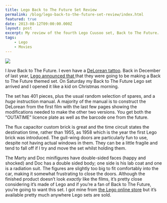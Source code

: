 ```yaml
---
title: Lego Back to The Future Set Review
permalink: /blog/lego-back-to-the-future-set-review/index.html
featured: true
date: 2013-08-12T09:00:00.000Z
layout: post
excerpt: My review of the fourth Lego Cuusoo set, Back to The Future.
tags:
    - Lego
    - Movies
---
```


![](http://rmlewisuk.s3.amazonaws.com/lego-back-to-the-future-set-review.png)

I _love_ Back to The Future. I even have a [DeLorean tattoo](http://instagram.com/p/HZnNqHMrQx/). Back in December of last year, [Lego announced that ](http://blog.lego.cuusoo.com/2012-12-20/results-of-the-summer-lego-review/) that they were going to be making a Back to The Future themed set. On Saturday my Back to The Future Lego set arrived and I opened it like a kid on Christmas morning.

The set has 401 pieces, plus the usual random selection of spares, and a _huge_ instruction manual. A majority of the manual is to construct the DeLorean from the first film with the last few pages showing the modifications needed to make the other two versions. You get both the “OUTATIME” licence plate as well as the barcode one from the future. 

The flux capacitor custom brick is great and the time circuit states the destination time, rather than 1955, as 1958 which is the year the first Lego brick was introduced. The gull-wing doors are particularly fun to use, despite not having actual windows in them. They can be a little fragile and tend to fall off if I try and move the set whilst holding them.

The Marty and Doc minifigures have double-sided faces (happy and shocked) and Doc has a double sided body; one side is his lab coat and one is a radiation suit. The figures are slightly too big to fit comfortably into the car, making it somewhat frustrating to close the doors. Although the finished product doesn’t look _exactly_ like the films, it’s pretty close considering it’s made of Lego and if you’re a fan of Back to The Future, you’re going to want this set. I got mine from [the Lego online store](http://shop.lego.com/en-GB/The-DeLorean-time-machine-21103) but it’s available pretty much anywhere Lego sets are sold.